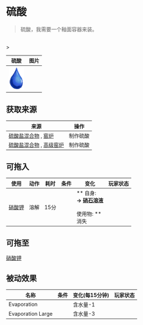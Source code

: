 # 硫酸  
> 硫酸，我需要一个釉面容器来装。  
<br>  
>   
  
  硫酸  |   图片   
 ----  |  ----:   
   |  <img decoding="async" src="Sprite/Thirst.png" href="a.md" style="max-width:300px;max-height:300px;">   
  
## 获取来源  
来源  |  操作  
----  |  ----  
[硫酸盐混合物](LQ_VitriolMix.md) , [窑炉](Kiln.md)  |  制作硫酸  
[硫酸盐混合物](LQ_VitriolMix.md) , [高级窑炉](KilnAdvanced.md)  |  制作硫酸  
## 可拖入  
使用  |  动作  |  耗时  |  条件  |  变化  |  玩家状态  
----  |  ----  |  ----  |  ----  |  ----  |  ----  
[硝酸钾](Saltpeter.md)  |  溶解<br>  |  15分  |    |  ** 自身: **<br>→ [硝石溶液](LQ_DissolvedNiter.md)<br><br>** 使用物: **<br>消失  |    
## 可拖至  
[硝酸钾](Saltpeter.md)  
## 被动效果  
名称  |  条件  |  变化(每15分钟)  |  玩家状态  
----  |  ----  |  ----  |  ----  
Evaporation  |    |  含水量-1  |    
Evaporation Large  |    |  含水量-3  |    


<script>document.title="硫酸 - 卡牌生存百科 Card Survival Wiki";</script>